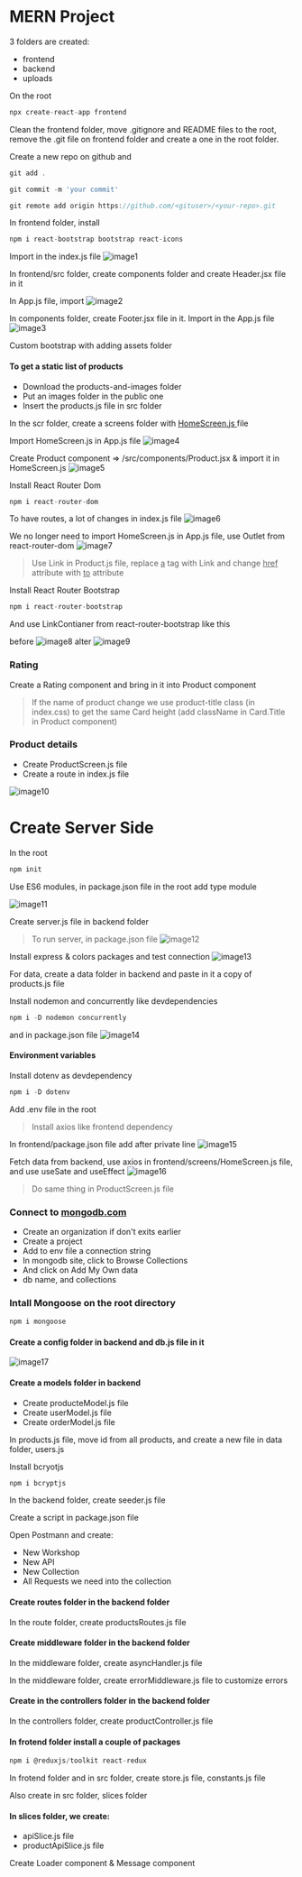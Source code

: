 # MERN Project

3 folders are created:

- frontend
- backend
- uploads

On the root

```javascript
npx create-react-app frontend
```

Clean the frontend folder, move .gitignore and README files to the root, remove the .git file on frontend folder and create a one in the root folder.

Create a new repo on github and

```javascript
git add .
```

```javascript
git commit -m 'your commit'
```

```javascript
git remote add origin https://github.com/<gituser>/<your-repo>.git
```

In frontend folder, install

```javascript
npm i react-bootstrap bootstrap react-icons
```

Import in the index.js file
![image1](utils/img1.png)

In frontend/src folder, create components folder and create Header.jsx file in it

In App.js file, import
![image2](utils/img2.png)

In components folder, create Footer.jsx file in it. Import in the App.js file
![image3](utils/img3.png)

Custom bootstrap with adding assets folder

#### To get a static list of products

- Download the products-and-images folder
- Put an images folder in the public one
- Insert the products.js file in src folder

In the scr folder, create a screens folder with <ins>HomeScreen.js </ins> file

Import HomeScreen.js in App.js file
![image4](utils/img4.png)

Create Product component => /src/components/Product.jsx & import it in HomeScreen.js
![image5](utils/img5.png)

Install React Router Dom

```javascript
npm i react-router-dom
```

To have routes, a lot of changes in index.js file
![image6](utils/img6.png)

We no longer need to import HomeScreen.js in App.js file, use Outlet from react-router-dom
![image7](utils/img7.png)

> Use Link in Product.js file, replace <ins>a</ins> tag with Link and change <ins>href</ins> attribute with <ins>to</ins> attribute

Install React Router Bootstrap

```javascript
npm i react-router-bootstrap
```

And use LinkContianer from react-router-bootstrap like this

before
![image8](utils/img8.png)
alter
![image9](utils/img9.png)

### Rating

Create a Rating component and bring in it into Product component

> If the name of product change we use product-title class (in index.css) to get the same Card height (add className in Card.Title in Product component)

### Product details

- Create ProductScreen.js file
- Create a route in index.js file

![image10](utils/img10.png)

# Create Server Side

In the root

```javascript
npm init
```

Use ES6 modules, in package.json file in the root add type module

![image11](utils/img11.png)

Create server.js file in backend folder

> To run server, in package.json file
> ![image12](utils/img12.png)

Install express & colors packages and test connection
![image13](utils/img13.png)

For data, create a data folder in backend and paste in it a copy of products.js file

Install nodemon and concurrently like devdependencies

```javascript
npm i -D nodemon concurrently
```

and in package.json file
![image14](utils/img14.png)

#### Environment variables

Install dotenv as devdependency

```javascript
npm i -D dotenv
```

Add .env file in the root

> Install axios like frontend dependency

In frontend/package.json file add after private line
![image15](utils/img15.png)

Fetch data from backend, use axios in frontend/screens/HomeScreen.js file, and use useSate and useEffect
![image16](utils/img16.png)

> Do same thing in ProductScreen.js file

### Connect to [mongodb.com](http://mongodb.com)

- Create an organization if don't exits earlier
- Create a project
- Add to env file a connection string
- In mongodb site, click to Browse Collections
- And click on Add My Own data
- db name, and collections

### Intall Mongoose on the root directory

```javascript
npm i mongoose
```

#### Create a config folder in backend and db.js file in it

![image17](utils/img17.png)

#### Create a models folder in backend

- Create producteModel.js file
- Create userModel.js file
- Create orderModel.js file

In products.js file, move id from all products, and create a new file in data folder, users.js

Install bcryotjs

```javascript
npm i bcryptjs
```

In the backend folder, create seeder.js file

Create a script in package.json file

Open Postmann and create:

- New Workshop
- New API
- New Collection
- All Requests we need into the collection

#### Create routes folder in the backend folder

In the route folder, create productsRoutes.js file

#### Create middleware folder in the backend folder

In the middleware folder, create asyncHandler.js file

In the middleware folder, create errorMiddleware.js file to customize errors

#### Create in the controllers folder in the backend folder

In the controllers folder, create productController.js file

#### In frotend folder install a couple of packages

```javascript
npm i @reduxjs/toolkit react-redux
```

In frotend folder and in src folder, create store.js file, constants.js file

Also create in src folder, slices folder

#### In slices folder, we create:

- apiSlice.js file
- productApiSlice.js file

Create Loader component & Message component
